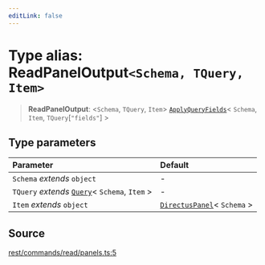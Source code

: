```yaml
---
editLink: false
---
```


# Type alias: ReadPanelOutput`<Schema, TQuery, Item>`

> **ReadPanelOutput**: \<`Schema`, `TQuery`, `Item`\>
> [`ApplyQueryFields`](../../types-1/type-aliases/type-alias.ApplyQueryFields.md)\< `Schema`, `Item`,
> `TQuery`[`"fields"`] \>

## Type parameters

| Parameter                                                                                       | Default                                                                                |
| :---------------------------------------------------------------------------------------------- | :------------------------------------------------------------------------------------- |
| `Schema` _extends_ `object`                                                                     | -                                                                                      |
| `TQuery` _extends_ [`Query`](../../types-1/interfaces/interface.Query.md)\< `Schema`, `Item` \> | -                                                                                      |
| `Item` _extends_ `object`                                                                       | [`DirectusPanel`](../../schema/type-aliases/type-alias.DirectusPanel.md)\< `Schema` \> |

## Source

[rest/commands/read/panels.ts:5](https://github.com/directus/directus/blob/7789a6c53/sdk/src/rest/commands/read/panels.ts#L5)
